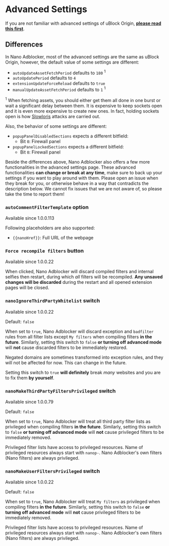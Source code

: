 # Advanced Settings

If you are not familiar with advanced settings of uBlock Origin,
[**please read this first**](https://github.com/gorhill/uBlock/wiki/Advanced-settings).

## Differences

In Nano Adblocker, most of the advanced settings are the same as uBlock Origin,
however, the default value of some settings are different:
- `autoUpdateAssetFetchPeriod` defaults to `180` <sup>1</sup>
- `autoUpdatePeriod` defaults to `4`
- `extensionUpdateForceReload` defaults to `true`
- `manualUpdateAssetFetchPeriod` defaults to `1` <sup>1</sup>

<sup>1</sup> When fetching assets, you should either get them all done in one
burst or wait a significant delay between them. It is expensive to keep sockets
open and it is even more expensive to create new ones. In fact, holding sockets
open is how
[Slowloris](https://en.wikipedia.org/wiki/Slowloris_(computer_security))
attacks are carried out.

Also, the behavior of some settings are different:
- `popupPanelDisabledSections` expects a different bitfield:
  - Bit `0`: Firewall panel
- `popupPanelLockedSections` expects a different bitfield:
  - Bit `0`: Firewall panel

Beside the differences above, Nano Adblocker also offers a few more
functionalities in the advanced settings page. These advanced functionalities
**can change or break at any time**, make sure to back up your settings if you
want to play around with them. Please open an issue when they break for you, or
otherwise behave in a way that contradicts the description below. We cannot fix
issues that we are not aware of, so please take the time to report them!

### `autoCommentFilterTemplate` option

Available since 1.0.0.113

Following placeholders are also supported:
- `{{nanoHref}}`: Full URL of the webpage

### `Force recompile filters` button

Available since 1.0.0.22

When clicked, Nano Adblocker will discard compiled filters and internal selfies
then restart, during which *all* filters will be recompiled. **Any unsaved
changes will be discarded** during the restart and all opened extension pages
will be closed.

### `nanoIgnoreThirdPartyWhitelist` switch

Available since 1.0.0.22

Default: `false`

When set to `true`, Nano Adblocker will discard exception and `badfilter` rules
from all filter lists except `My filters` when compiling filters **in the
future**. Similarly, setting this switch to `false` **or turning off advanced
mode** will **not** cause discarded filters to be immediately restored.

Negated domains are sometimes transformed into exception rules, and they will
not be affected for now. This can change in the future.

Setting this switch to `true` **will definitely** break *many* websites and
you are to fix them **by yourself**.

### `nanoMakeThirdPartyFiltersPrivileged` switch

Available since 1.0.0.79

Default: `false`

When set to `true`, Nano Adblocker will treat all third party filter lists as
privileged when compiling filters **in the future**. Similarly, setting
this switch to `false` **or turning off advanced mode** will **not** cause
privileged filters to be immediately removed.

Privileged filter lists have access to privileged resources. Name of
privileged resources always start with `nanop-`. Nano Adblocker's own filters
(Nano filters) are always privileged.

### `nanoMakeUserFiltersPrivileged` switch

Available since 1.0.0.22

Default: `false`

When set to `true`, Nano Adblocker will treat `My filters` as privileged when
compiling filters **in the future**. Similarly, setting this switch to `false`
**or turning off advanced mode** will **not** cause privileged filters to be
immediately removed.

Privileged filter lists have access to privileged resources. Name of
privileged resources always start with `nanop-`. Nano Adblocker's own filters
(Nano filters) are always privileged.
